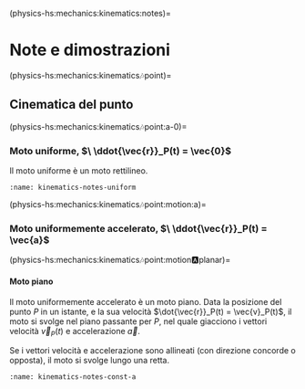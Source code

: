 (physics-hs:mechanics:kinematics:notes)=
# Note e dimostrazioni

(physics-hs:mechanics:kinematics:notes:point)=
## Cinematica del punto

(physics-hs:mechanics:kinematics:notes:point:a-0)=
### Moto uniforme, $\ \ddot{\vec{r}}_P(t) = \vec{0}$
Il moto uniforme è un moto rettilineo.

```{dropdown} Dimostrazione
:name: kinematics-notes-uniform
```

(physics-hs:mechanics:kinematics:notes:point:motion:a)=
### Moto uniformemente accelerato, $\ \ddot{\vec{r}}_P(t) = \vec{a}$

(physics-hs:mechanics:kinematics:notes:point:motion:a:planar)=
#### Moto piano
Il moto uniformemente accelerato è un moto piano. Data la posizione del punto $P$ in un istante, e la sua velocità $\dot{\vec{r}}_P(t) = \vec{v}_P(t)$, il moto si svolge nel piano passante per $P$, nel quale giacciono i vettori velocità $\vec{v}_P(t)$ e accelerazione $\vec{a}$.

Se i vettori velocità e accelerazione sono allineati (con direzione concorde o opposta), il moto si svolge lungo una retta.

```{dropdown} Dimostrazione
:name: kinematics-notes-const-a
```

